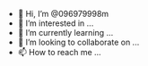 - 👋 Hi, I’m @096979998m
- 👀 I’m interested in ...
- 🌱 I’m currently learning ...
- 💞️ I’m looking to collaborate on ...
- 📫 How to reach me ...

<!---
096979998m/096979998m is a ✨ special ✨ repository because its `README.md` (this file) appears on your GitHub profile.
You can click the Preview link to take a look at your changes.
--->
